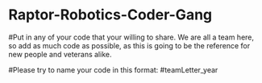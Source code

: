 # Raptor-Robotics-Coder-Gang

#Put in any of your code that your willing to share. We are all a team here, so add as much code as possible, as this is going to be the reference for new people and veterans alike. 

#Please try to name your code in this format:
#teamLetter_year
